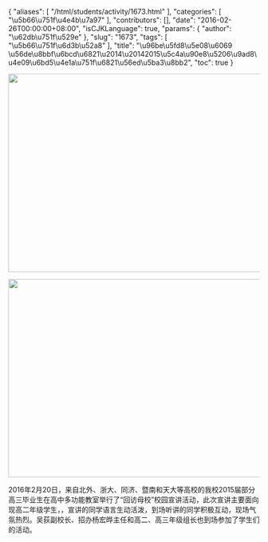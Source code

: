 {
    "aliases": [
        "/html/students/activity/1673.html"
    ],
    "categories": [
        "\u5b66\u751f\u4e4b\u7a97"
    ],
    "contributors": [],
    "date": "2016-02-26T00:00:00+08:00",
    "isCJKLanguage": true,
    "params": {
        "author": "\u62db\u751f\u529e"
    },
    "slug": "1673",
    "tags": [
        "\u5b66\u751f\u6d3b\u52a8"
    ],
    "title": "\u96be\u5fd8\u5e08\u6069  \u56de\u8bbf\u6bcd\u6821\u2014\u20142015\u5c4a\u90e8\u5206\u9ad8\u4e09\u6bd5\u4e1a\u751f\u6821\u56ed\u5ba3\u8bb2",
    "toc": true
}


<img
    src="https://cdn.tfls.online/mirror/full/fea1f3f70d55492ac787cb3f9a27aac45a05f348.jpg"
    style="display:block;margin-left:auto;margin-right:auto;"
    decoding="async"
    fetchpriority="auto"
    loading="lazy"
    height="397"
    width="600"
/>





<img
    src="https://cdn.tfls.online/mirror/full/e8dc1e70330d5b95f6b40e0e21f10490d9ca9510.jpg"
    style="display:block;margin-left:auto;margin-right:auto;"
    decoding="async"
    fetchpriority="auto"
    loading="lazy"
    height="397"
    width="600"
/>







2016年2月20日，来自北外、浙大、同济、暨南和天大等高校的我校2015届部分高三毕业生在高中多功能教室举行了“回访母校”校园宣讲活动，此次宣讲主要面向现高二年级学生，，宣讲的同学语言生动活泼，到场听讲的同学积极互动，现场气氛热烈。吴荻副校长、招办杨宏晔主任和高二、高三年级组长也到场参加了学生们的活动。




